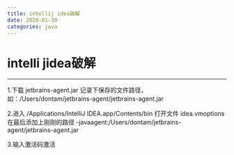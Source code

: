```yaml
---
title: intellij idea破解
date: 2020-01-30
categories: java
---
```

# intelli jidea破解

---

1.下载 jetbrains-agent.jar 记录下保存的文件路径，如：/Users/dontam/jetbrains-agent/jetbrains-agent.jar

2.进入 /Applications/IntelliJ IDEA.app/Contents/bin 打开文件 idea.vmoptions 在最后添加上刚刚的路径
-javaagent:/Users/dontam/jetbrains-agent/jetbrains-agent.jar

3.输入激活码激活